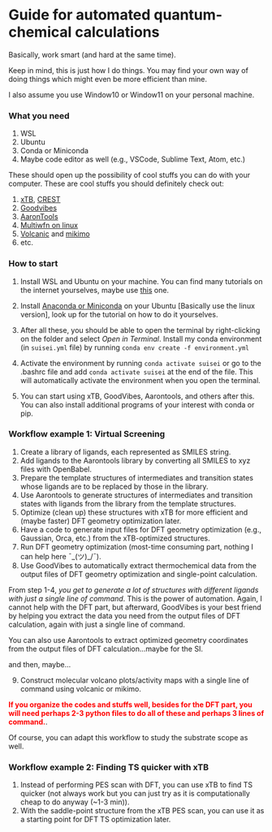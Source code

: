 # Guide for automated quantum-chemical calculations 


Basically, work smart (and hard at the same time).

Keep in mind, this is just how I do things. You may find your own way of doing things which might even be more efficient than mine.


I also assume you use Window10 or Window11 on your personal machine.

### What you need

1. WSL
2. Ubuntu 
3. Conda or Miniconda
4. Maybe code editor as well (e.g., VSCode, Sublime Text, Atom, etc.)

These should open up the possibility of cool stuffs you can do with your computer. These are cool stuffs you should definitely check out:

1. [xTB](https://xtb-docs.readthedocs.io/), [CREST](https://crest-lab.github.io/crest-docs/)
2. [Goodvibes](https://github.com/patonlab/GoodVibes)
3. [AaronTools](https://github.com/QChASM/AaronTools)
4. [Multiwfn on linux](http://sobereva.com/multiwfn/)
5. [Volcanic](https://github.com/lcmd-epfl/volcanic/) and [mikimo](https://github.com/lcmd-epfl/mikimo/)
6. etc.

### How to start

1. Install WSL and Ubuntu on your machine. You can find many tutorials on the internet yourselves, maybe use [this](https://www.youtube.com/watch?v=28Ei63qtquQ) one.

2. Install [Anaconda or Miniconda](https://www.anaconda.com/download#downloads) on your Ubuntu [Basically use the linux version], look up for the tutorial on how to do it yourselves.

3. After all these, you should be able to open the terminal by right-clicking on the folder and select *Open in Terminal*. Install my conda environment (in `suisei.yml` file) by running `conda env create -f environment.yml`

4. Activate the environment by running `conda activate suisei` or go to the .bashrc file and add `conda activate suisei` at the end of the file. This will automatically activate the environment when you open the terminal.

5. You can start using xTB, GoodVibes, Aarontools, and others after this. You can also install additional programs of your interest with conda or pip.

### Workflow example 1: Virtual Screening

1. Create a library of ligands, each represented as SMILES string.
2. Add ligands to the Aarontools library by converting all SMILES to xyz files with OpenBabel.
3. Prepare the template structures of intermediates and transition states whose ligands are to be replaced by those in the library.
4. Use Aarontools to generate structures of intermediates and transition states with ligands from the library from the template structures. 
5. Optimize (clean up) these structures with xTB for more efficient and (maybe faster) DFT geometry optimization later.
6. Have a code to generate input files for DFT geometry optimization (e.g., Gaussian, Orca, etc.) from the xTB-optimized structures.
7. Run DFT geometry optimization (most-time consuming part, nothing I can help here ¯\_(ツ)_/¯).
8. Use GoodVibes to automatically extract thermochemical data from the output files of DFT geometry optimization and single-point calculation.

From step 1-4, *you get to generate a lot of structures with different ligands with just a single line of command*. This is the power of automation. Again, I cannot help with the DFT part, but afterward, GoodVibes is your best friend by helping you extract the data you need from the output files of DFT calculation, again with just a single line of command.

You can also use Aarontools to extract optimized geometry coordinates from the output files of DFT calculation...maybe for the SI.

and then, maybe...

9. Construct molecular volcano plots/activity maps with a single line of command using volcanic or mikimo.

<span style="color:red">**If you organize the codes and stuffs well, besides for the DFT part, you will need perhaps 2-3 python files to do all of these and perhaps 3 lines of command.**</span>.

Of course, you can adapt this workflow to study the substrate scope as well.

### Workflow example 2: Finding TS quicker with xTB

1. Instead of performing PES scan with DFT, you can use xTB to find TS quicker (not always work but you can just try as it is computationally cheap to do anyway (~1-3 min)).
2. With the saddle-point structure from the xTB PES scan, you can use it as a starting point for DFT TS optimization later.